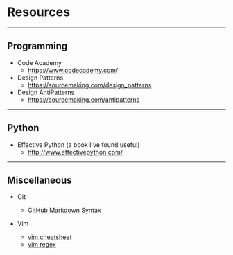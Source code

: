 # Resources

________________________________________________________________________________
## Programming
* Code Academy
  - https://www.codecademy.com/
* Design Patterns
  - https://sourcemaking.com/design_patterns
* Design AntiPatterns
  - https://sourcemaking.com/antipatterns


________________________________________________________________________________
## Python
* Effective Python (a book I've found useful)
  - http://www.effectivepython.com/


________________________________________________________________________________
## Miscellaneous

* Git
  - [GitHub Markdown Syntax](https://guides.github.com/features/mastering-markdown/)

* Vim
  - [vim cheatsheet](http://www.google.com/url?q=http%3A%2F%2Fwww.viemu.com%2Fvi-vim-cheat-sheet.gif&sa=D&sntz=1&usg=AFQjCNFkPKH8OL08Jn4ifCqkqXvt1xmlVg)
  - [vim regex](http://vimregex.com/)

